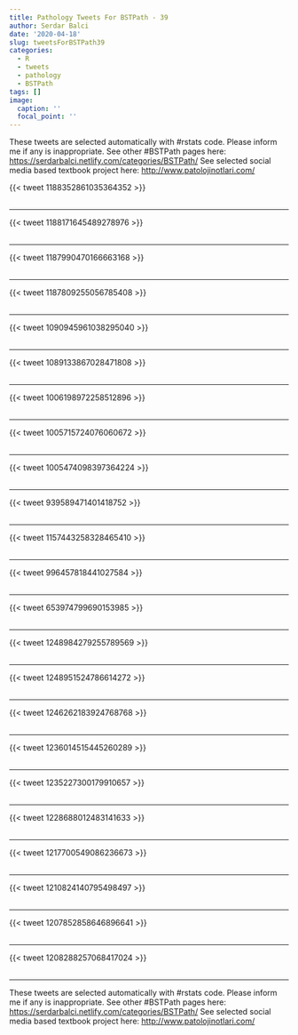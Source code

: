 ```yaml
---
title: Pathology Tweets For BSTPath - 39
author: Serdar Balci
date: '2020-04-18'
slug: tweetsForBSTPath39
categories:
  - R
  - tweets
  - pathology
  - BSTPath
tags: []
image:
  caption: ''
  focal_point: ''
---
```



These tweets are selected automatically with #rstats code. Please inform me if any is inappropriate.
See other #BSTPath pages here: https://serdarbalci.netlify.com/categories/BSTPath/ 
See selected social media based textbook project here: http://www.patolojinotlari.com/

{{< tweet 1188352861035364352 >}}
<br>
<br>
<hr>
{{< tweet 1188171645489278976 >}}
<br>
<br>
<hr>
{{< tweet 1187990470166663168 >}}
<br>
<br>
<hr>
{{< tweet 1187809255056785408 >}}
<br>
<br>
<hr>
{{< tweet 1090945961038295040 >}}
<br>
<br>
<hr>
{{< tweet 1089133867028471808 >}}
<br>
<br>
<hr>
{{< tweet 1006198972258512896 >}}
<br>
<br>
<hr>
{{< tweet 1005715724076060672 >}}
<br>
<br>
<hr>
{{< tweet 1005474098397364224 >}}
<br>
<br>
<hr>
{{< tweet 939589471401418752 >}}
<br>
<br>
<hr>
{{< tweet 1157443258328465410 >}}
<br>
<br>
<hr>
{{< tweet 996457818441027584 >}}
<br>
<br>
<hr>
{{< tweet 653974799690153985 >}}
<br>
<br>
<hr>
{{< tweet 1248984279255789569 >}}
<br>
<br>
<hr>
{{< tweet 1248951524786614272 >}}
<br>
<br>
<hr>
{{< tweet 1246262183924768768 >}}
<br>
<br>
<hr>
{{< tweet 1236014515445260289 >}}
<br>
<br>
<hr>
{{< tweet 1235227300179910657 >}}
<br>
<br>
<hr>
{{< tweet 1228688012483141633 >}}
<br>
<br>
<hr>
{{< tweet 1217700549086236673 >}}
<br>
<br>
<hr>
{{< tweet 1210824140795498497 >}}
<br>
<br>
<hr>
{{< tweet 1207852858646896641 >}}
<br>
<br>
<hr>
{{< tweet 1208288257068417024 >}}
<br>
<br>
<hr>


These tweets are selected automatically with #rstats code. Please inform me if any is inappropriate.
See other #BSTPath pages here: https://serdarbalci.netlify.com/categories/BSTPath/ 
See selected social media based textbook project here: http://www.patolojinotlari.com/
